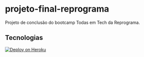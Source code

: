# projeto-final-reprograma
Projeto de conclusão do bootcamp Todas em Tech da Reprograma.

## Tecnologias

<a href="https:.herokuapp.com/"><img alt="Deploy on Heroku" src="https://img.shields.io/badge/deploy-heroku.com-blueviolet">
